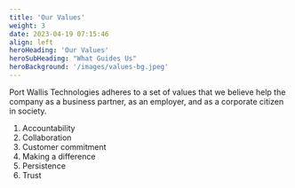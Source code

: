 ```yaml
---
title: 'Our Values'
weight: 3
date: 2023-04-19 07:15:46
align: left
heroHeading: 'Our Values'
heroSubHeading: "What Guides Us"
heroBackground: '/images/values-bg.jpeg'
---
```


Port Wallis Technologies adheres to a set of values that we believe help the company as a business partner, as an employer, and as a corporate citizen in society.

1. Accountability
1. Collaboration
1. Customer commitment
1. Making a difference
1. Persistence
1. Trust
